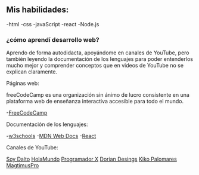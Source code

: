 ## Mis habilidades:

-html
-css
-javaScript
-react
-Node.js
### ¿cómo aprendí desarrollo web?
Aprendo de forma autodidacta, apoyándome en canales de YouTube, pero también leyendo la documentación de los lenguajes para poder entenderlos mucho mejor y comprender conceptos que en videos de YouTube no se explican claramente.

Páginas web:

freeCodeCamp es una organización sin ánimo de lucro consistente en una plataforma web de enseñanza interactiva accesible para todo el mundo.

-[FreeCodeCamp](https://www.freecodecamp.org/)

Documentación de los lenguajes:

-[w3schools](https://www.w3schools.com/)
-[MDN Web Docs](https://developer.mozilla.org/es/)
-[React](https://es.reactjs.org/)

Canales de YouTube:

[Soy Dalto](https://www.youtube.com/@soydalto)
[HolaMundo](https://www.youtube.com/@HolaMundoDev)
[Programador X](https://www.youtube.com/@ProgramadorX)
[Dorian Desings](https://www.youtube.com/@DorianDesings/featured)
[Kiko Palomares](https://www.youtube.com/@kikopalomares)
[MagtimusPro](https://www.youtube.com/@MagtimusPro)









